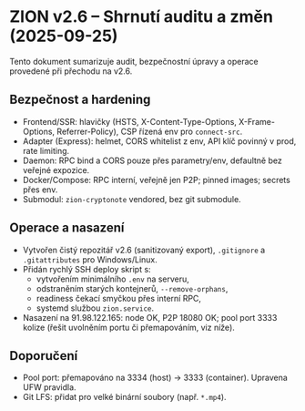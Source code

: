 # ZION v2.6 – Shrnutí auditu a změn (2025-09-25)

Tento dokument sumarizuje audit, bezpečnostní úpravy a operace provedené při přechodu na v2.6.

## Bezpečnost a hardening
- Frontend/SSR: hlavičky (HSTS, X-Content-Type-Options, X-Frame-Options, Referrer-Policy), CSP řízená env pro `connect-src`.
- Adapter (Express): helmet, CORS whitelist z env, API klíč povinný v prod, rate limiting.
- Daemon: RPC bind a CORS pouze přes parametry/env, defaultně bez veřejné expozice.
- Docker/Compose: RPC interní, veřejně jen P2P; pinned images; secrets přes env.
- Submodul: `zion-cryptonote` vendored, bez git submodule.

## Operace a nasazení
- Vytvořen čistý repozitář v2.6 (sanitizovaný export), `.gitignore` a `.gitattributes` pro Windows/Linux.
- Přidán rychlý SSH deploy skript s:
  - vytvořením minimálního `.env` na serveru,
  - odstraněním starých kontejnerů, `--remove-orphans`,
  - readiness čekací smyčkou přes interní RPC,
  - systemd službou `zion.service`.
- Nasazení na 91.98.122.165: node OK, P2P 18080 OK; pool port 3333 kolize (řešit uvolněním portu či přemapováním, viz níže).

## Doporučení
- Pool port: přemapováno na 3334 (host) -> 3333 (container). Upravena UFW pravidla.
- Git LFS: přidat pro velké binární soubory (např. `*.mp4`).
